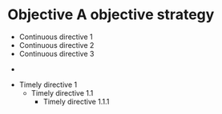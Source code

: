 # Objective A objective strategy

* Continuous directive 1
* Continuous directive 2
* Continuous directive 3

-

* Timely directive 1
  * Timely directive 1.1
    * Timely directive 1.1.1
